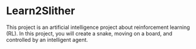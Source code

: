 # Learn2Slither
This project is an artificial intelligence project about reinforcement learning (RL). In this project, you will create a snake, moving on a board, and controlled by an intelligent agent.
